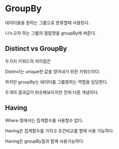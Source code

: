# GroupBy
데이터들을 원하는 그룹으로 분류할때 사용된다.

나누고자 하는 그룹의 컬럼명을 groupBy에 써준다.

## Distinct vs GroupBy
두가지 키워드의 차이점은 

Distinct는 unique한 값을 얻어내기 위한 키워드이다.

하지만 groupBy는 테이터를 그룹핑하는 역할을 담당한다.

두개의 결과값이 비슷해보이지만 전혀 다른 개념이다.

## Having
Where 절에서는 집계함수를 사용할수 없다.

Having은 집계함수를 가지고 조건비교를 할때 사용 가능하다.

Having은 groupBy절과 함께 사용가능하다.